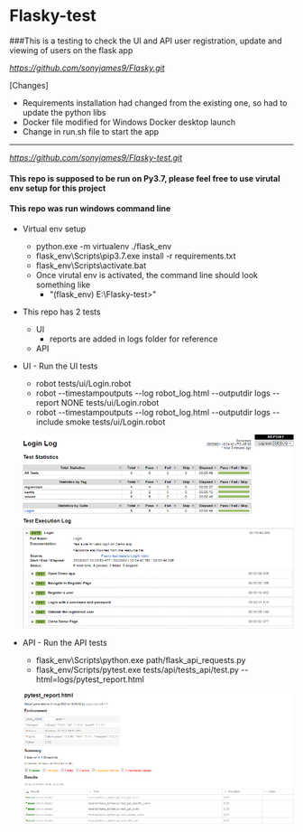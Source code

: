 # Flasky-test

###This is a testing to check the UI and API user registration, update and viewing of users on the flask app 

*https://github.com/sonyjames9/Flasky.git*

[Changes]
- Requirements installation had changed from the existing one, so had to update the python libs  
- Docker file modified for Windows Docker desktop launch
- Change in run.sh file to start the app

-----------------------------------------------------------------
*https://github.com/sonyjames9/Flasky-test.git*

#### This repo is supposed to be run on Py3.7, please feel free to use virutal env setup for this project
#### This repo was run windows command line

    
- Virtual env setup
  * python.exe -m virtualenv ./flask_env
  * flask_env\Scripts\pip3.7.exe install -r requirements.txt
  * flask_env\Scripts\activate.bat
  * Once virutal env is activated, the command line should look something like 
    * "(flask_env) E:\Flasky-test>"
    

- This repo has 2 tests
    * UI
      * reports are added in logs folder for reference
    * API

* UI - Run the UI tests
    * robot tests/ui/Login.robot
    * robot --timestampoutputs --log robot_log.html --outputdir logs --report NONE tests/ui/Login.robot
    * robot --timestampoutputs --log robot_log.html --outputdir logs --include smoke tests/ui/Login.robot


  ![alt text](https://github.com/sonyjames9/Flasky-test/blob/main/logs/sample_report.png)

* API - Run the API tests
    * flask_env\Scripts\python.exe path/flask_api_requests.py
    * flask_env/Scripts/pytest.exe tests/api/tests_api/test.py --html=logs/pytest_report.html

    ![alt text](https://github.com/sonyjames9/Flasky-test/blob/main/logs/pytest.png)
  

